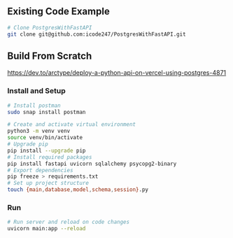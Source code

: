## Existing Code Example

```sh
# Clone PostgresWithFastAPI
git clone git@github.com:icode247/PostgresWithFastAPI.git
```

## Build From Scratch

https://dev.to/arctype/deploy-a-python-api-on-vercel-using-postgres-4871

### Install and Setup

```sh
# Install postman
sudo snap install postman

# Create and activate virtual environment
python3 -m venv venv
source venv/bin/activate
# Upgrade pip
pip install --upgrade pip
# Install required packages
pip install fastapi uvicorn sqlalchemy psycopg2-binary
# Export dependencies
pip freeze > requirements.txt
# Set up project structure
touch {main,database,model,schema,session}.py
```

### Run

```sh
# Run server and reload on code changes
uvicorn main:app --reload
```
